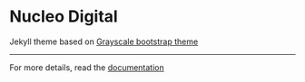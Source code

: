 Nucleo Digital
==============

Jekyll theme based on [Grayscale bootstrap theme ](http://ironsummitmedia.github.io/startbootstrap-grayscale/)

---
For more details, read the [documentation](http://jekyllrb.com/)
